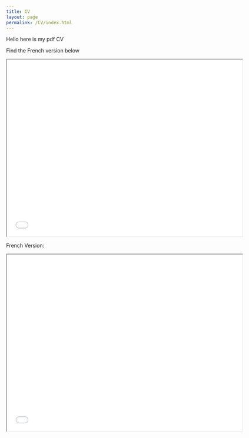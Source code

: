 ```yaml
---
title: CV
layout: page
permalink: /CV/index.html
---
```


<p>Hello here is my pdf CV</p>
<p>Find the French version below</p>
<iframe src="/imanekls.github.io/assets/CV Imane En.pdf" width="640" height="480"></iframe>
<p>French Version:  </p>
<iframe src="/assets/europassCV_Imane_KHALIS.pdf" width="640" height="480"></iframe>


